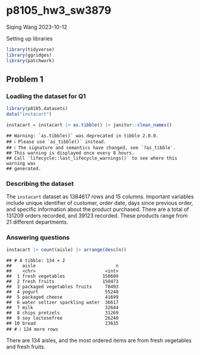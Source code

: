 p8105_hw3_sw3879
================
Siqing Wang
2023-10-12

Setting up libraries

``` r
library(tidyverse)
library(ggridges)
library(patchwork)
```

## Problem 1

### Loadiing the dataset for Q1

``` r
library(p8105.datasets)
data("instacart")

instacart = instacart |> as.tibble() |> janitor::clean_names()
```

    ## Warning: `as.tibble()` was deprecated in tibble 2.0.0.
    ## ℹ Please use `as_tibble()` instead.
    ## ℹ The signature and semantics have changed, see `?as_tibble`.
    ## This warning is displayed once every 8 hours.
    ## Call `lifecycle::last_lifecycle_warnings()` to see where this warning was
    ## generated.

### Describing the dataset

The `instacart` dataset as 1384617 rows and 15 columns. Important
variables include unique identifier of customer, order date, days since
previous order, and specific information about the product purchased.
There are a total of 131209 orders recorded, and 39123 recorded. These
products range from 21 different departments.

### Answering questions

``` r
instacart |> count(aisle) |> arrange(desc(n))
```

    ## # A tibble: 134 × 2
    ##    aisle                              n
    ##    <chr>                          <int>
    ##  1 fresh vegetables              150609
    ##  2 fresh fruits                  150473
    ##  3 packaged vegetables fruits     78493
    ##  4 yogurt                         55240
    ##  5 packaged cheese                41699
    ##  6 water seltzer sparkling water  36617
    ##  7 milk                           32644
    ##  8 chips pretzels                 31269
    ##  9 soy lactosefree                26240
    ## 10 bread                          23635
    ## # ℹ 124 more rows

There are 134 aisles, and the most ordered items are from fresh
vegetables and fresh fruits.
